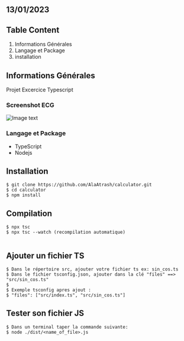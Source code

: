 ## 13/01/2023

## Table Content

1. Informations Générales
2. Langage et Package
3. installation

## Informations Générales

Projet Excercice Typescript

### Screenshot ECG

![Image text](https://img2.freepng.fr/20171127/58b/calculator-transparent-png-clipart-5a1c37778cfce5.3884893715117986475775.jpg)

### Langage et Package

- TypeScript
- Nodejs

## Installation

```
$ git clone https://github.com/AlaAtrash/calculator.git
$ cd calculator
$ npm install
```

## Compilation

```
$ npx tsc
$ npx tsc --watch (recompilation automatique)


```

## Ajouter un fichier TS

```
$ Dans le répertoire src, ajouter votre fichier ts ex: sin_cos.ts
$ Dans le fichier tsconfig.json, ajouter dans la clé "files" ==> "src/sin_cos.ts"
$
$ Exemple tsconfig apres ajout :
$ "files": ["src/index.ts", "src/sin_cos.ts"]
```

## Tester son fichier JS

```
$ Dans un terminal taper la commande suivante:
$ node ./dist/<name_of_file>.js
```
